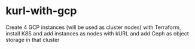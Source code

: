 # kurl-with-gcp
Create 4 GCP instances (will be used as cluster nodes) with Terraform, install K8S and add instances as nodes with kURL and add Ceph as object storage in that cluster
